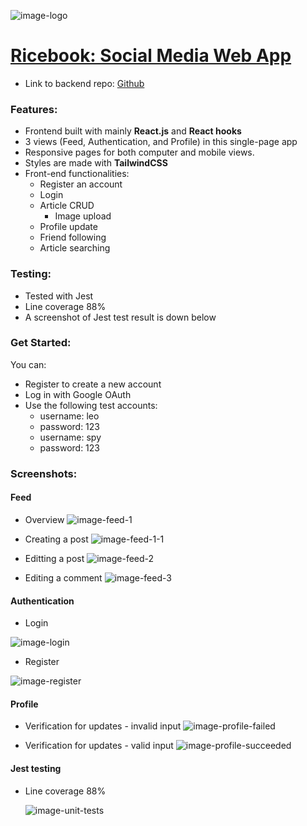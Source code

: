 ![image-logo](/screenshots/image-logo.png)

# [Ricebook: Social Media Web App](https://ricebook-bk.surge.sh/)

- Link to backend repo: [Github](https://github.com/Pedifax/Ricebook_Backend)

### Features:

- Frontend built with mainly **React.js** and **React hooks**
- 3 views (Feed, Authentication, and Profile) in this single-page app
- Responsive pages for both computer and mobile views.
- Styles are made with **TailwindCSS**
- Front-end functionalities:
  - Register an account
  - Login
  - Article CRUD
    - Image upload
  - Profile update
  - Friend following
  - Article searching

### Testing:

- Tested with Jest
- Line coverage 88%
- A screenshot of Jest test result is down below

### Get Started:

You can:

- Register to create a new account
- Log in with Google OAuth
- Use the following test accounts:
  - username: leo
  - password: 123
  - username: spy
  - password: 123

### Screenshots:

#### Feed

- Overview
  ![image-feed-1](/screenshots/image-feed-1.png)

- Creating a post
  ![image-feed-1-1](/screenshots/image-feed-1-1.png)

- Editting a post
  ![image-feed-2](/screenshots/image-feed-2.png)

- Editing a comment
  ![image-feed-3](/screenshots/image-feed-3.png)

#### Authentication

- Login

![image-login](/screenshots/image-login.png)

- Register

![image-register](/screenshots/image-register.png)

#### Profile

- Verification for updates - invalid input
  ![image-profile-failed](/screenshots/image-profile-failed.png)

- Verification for updates - valid input
  ![image-profile-succeeded](/screenshots/image-profile-succeeded.png)

#### Jest testing

- Line coverage 88%

  ![image-unit-tests](/unit-tests.png)
